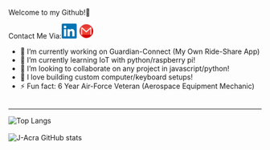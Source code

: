    Welcome to my Github!👋
   
   Contact Me Via:<a href="https://www.linkedin.com/in/acra-jonathan/" target="_blank"><img height="30" src="https://github.com/keenerz/keenerz/raw/main/Resources/LinkedIn.png?raw=true" /></a>
<a href="mailto:keenankandev@gmail.com" target="_blank"><img height="30" src="https://github.com/keenerz/keenerz/raw/main/Resources/logo-gmail-9983.png?raw=true" /></a>

- 🔭 I’m currently working on Guardian-Connect (My Own Ride-Share App)
- 🌱 I’m currently learning IoT with python/raspberry pi!
- 👯 I’m looking to collaborate on any project in javascript/python!
- 💬 I love building custom computer/keyboard setups!
- ⚡ Fun fact: 6 Year Air-Force Veteran (Aerospace Equipment Mechanic)
<br> <br>
---
![Top Langs](https://github-readme-stats.vercel.app/api/top-langs/?username=J-Acra&layout=compact&theme=react)
<br> <br>
![J-Acra GitHub stats](https://github-readme-stats.vercel.app/api?username=J-Acra&show_icons=true&theme=react)
